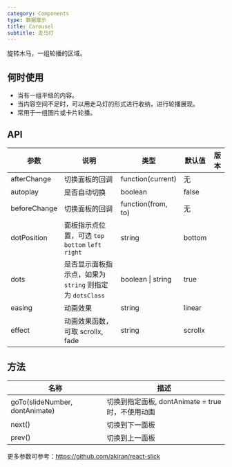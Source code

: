 ```yaml
---
category: Components
type: 数据展示
title: Carousel
subtitle: 走马灯
---
```


旋转木马，一组轮播的区域。

## 何时使用

- 当有一组平级的内容。
- 当内容空间不足时，可以用走马灯的形式进行收纳，进行轮播展现。
- 常用于一组图片或卡片轮播。

## API

| 参数 | 说明 | 类型 | 默认值 | 版本 |
| --- | --- | --- | --- | --- |
| afterChange | 切换面板的回调 | function(current) | 无 |  |  |
| autoplay | 是否自动切换 | boolean | false |  |  |
| beforeChange | 切换面板的回调 | function(from, to) | 无 |  |  |
| dotPosition | 面板指示点位置，可选 `top` `bottom` `left` `right` | string | bottom |  |
| dots | 是否显示面板指示点，如果为 `string` 则指定为 `dotsClass` | boolean \| string | true |  |  |
| easing | 动画效果 | string | linear |  |  |
| effect | 动画效果函数，可取 scrollx, fade | string | scrollx |  |  |

## 方法

| 名称                           | 描述                                              |
| ------------------------------ | ------------------------------------------------- |
| goTo(slideNumber, dontAnimate) | 切换到指定面板, dontAnimate = true 时，不使用动画 |
| next()                         | 切换到下一面板                                    |
| prev()                         | 切换到上一面板                                    |

更多参数可参考：<https://github.com/akiran/react-slick>

